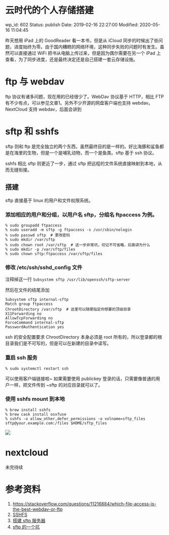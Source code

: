 # 云时代的个人存储搭建


wp_id: 602
Status: publish
Date: 2019-02-16 22:27:00
Modified: 2020-05-16 11:04:45


昨天想用 iPad 上的 GoodReader 看一本书，但是从 iCloud 同步的时候出了些问题，进度始终为零。由于国内糟糕的网络环境，这种同步失败的问题时有发生。虽然可以直接通过 WiFi 把书从电脑上传过来，但是因为偶尔需要在另一个 iPad 上查看，为了同步进度，还是最终决定还是自己搭建一套云存储设施。

# ftp 与 webdav

ftp 协议有诸多问题，现在用的已经很少了。WebDav 协议基于 HTTP，相比 FTP 有不少有点，可以参见文章1。另外不少开源的网盘客户端也支持 webdav。NextCloud 支持 webdav，后面会讲到

# sftp 和 sshfs

sftp 则和 ftp 是完全独立的两个东西，虽然最终目的是一样的。好比海豚和鲨鱼都是在海里的生物，但是一个是哺乳动物，而一个是鱼类。sftp 基于 ssh 协议。

sshfs 相比 sftp 则更近了一步，通过 sftp 把远程的文件系统直接映射到本地，从而无缝衔接。

## 搭建

sftp 直接基于 linux 的用户和文件权限系统。

### 添加相应的用户和分组，以用户名 sftp，分组名 ftpaccess 为例。

```
% sudo groupadd ftpaccess
% sudo useradd -m sftp -g ftpaccess -s /usr/sbin/nologin
% sudo passwd sftp  # 更改密码
% sudo mkdir /var/sftp
% sudo chown root /var/sftp  # 这一步非常坑，切记不可省略，后面讲为什么
% sudo mkdir -p /var/sftp/files
% sudo chown sftp:ftpaccess /var/sftp/files
```

### 修改 /etc/ssh/sshd_config 文件

注释掉这一行 `Subsystem sftp /usr/lib/openssh/sftp-server`

然后在文件的结尾添加

```
Subsystem sftp internal-sftp
Match group ftpaccess
ChrootDirectory /var/sftp  # 这里可以随便指定你想要的顶级目录
X11Forwarding no
AllowTcpForwarding no
ForceCommand internal-sftp
PasswordAuthentication yes
```

ssh 的安全配置要求 ChrootDirectory 本身必须是 root 所有的，所以登录都的根目录我们是不可写的，但是可以在新建的目录中读写。

### 重启 ssh 服务

```
% sudo systemctl restart ssh
```

可以使用客户端链接啦~ 如果需要使用 publickey 登录的话，只需要像普通的用户一样，把文件传到 ~sftp 的对应目录就可以了。

### 使用 sshfs mount 到本地

```
% brew install sshfs
% brew cask install osxfuse
% sshfs -o allow_other,defer_permissions -o volname=sftp_files sftp@your.example.com:/files $HOME/sftp_files
```

![](https://ws3.sinaimg.cn/large/006tKfTcly1g09iu47ttpj30i207cabm.jpg)

# nextcloud

未完待续


# 参考资料
1. https://stackoverflow.com/questions/11216884/which-file-access-is-the-best-webdav-or-ftp
2. [SSHFS](https://github.com/osxfuse/osxfuse/wiki/SSHFS)
3. [搭建 sftp 服务器](https://askubuntu.com/questions/420652/how-to-setup-a-restricted-sftp-server-on-ubuntu)
4. [sftp 的一个坑](https://www.minstrel.org.uk/papers/sftp/builtin/)